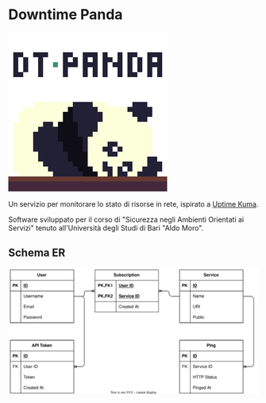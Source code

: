# Downtime Panda

![Downtime Panda Logo](./assets/downtime-panda.png)

Un servizio per monitorare lo stato di risorse in rete, ispirato a [Uptime Kuma](https://github.com/louislam/uptime-kuma).

Software sviluppato per il corso di "Sicurezza negli Ambienti Orientati ai Servizi" tenuto all'Università degli Studi di Bari "Aldo Moro".

## Schema ER

![Entity Relationship Diagram](./assets/er_schema.drawio.svg)
